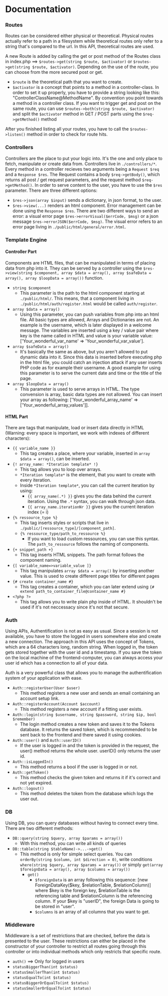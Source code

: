 # Documentation
### Routes
Routes can be considered either physical or theoretical. Physical routes actually refer to a path in a filesystem while theoretical routes only refer to a string that's compared to the url. In this API, theoretical routes are used.

A new Route is added by calling the get or post method of the Routes class in index.php ==> `$routes->get(string $route, $activator)` or `$routes->get(string $route, $activator)`. Depending on the use of the route, you can choose from the more secured post or get.
- `$route` is the theoretical path that you want to create.
- `$activator` is a concept that points to a method in a controller-class. In order to set it up properly, you have to provide a string looking like this: "ControllerClassName@MethodName". By convention you point towards a method in a controller class.
If you want to trigger get and post on the same route, you can use `$routes->both(string $route, $activator)` and split the `$activator` method in GET / POST parts using the `$req->getMethod()` method

After you finished listing all your routes, you have to call the `$routes->listen()` method in order to check for route hits.

### Controllers
Controllers are the place to put your logic into. It's the one and only place to fetch, manipulate or create data from. Controllers live in `./controllers/*`.
Every method in a controller recieves two arguments being a `Request $req` and a `Response $res`. The Request contains a body `$req->getBody()`, which returns all post / get request parameters, and the request method `$req->getMethod()`. In order to serve content to the user, you have to use the `$res` parameter. There are three different options:
- `$res->json(array $input)` sends a dictionary, in json format, to the user.
- `$res->view(...)` renders an html component.
Error management can be done using the `Response $res`. There are two different ways to send an error: a visual error page `$res->errorVisual($errCode, $msg)` or a json message `$res->errorJSON($errCode, $msg)`. The visual error refers to an error page living in `./public/html/general/error.html`.

### Template Engine
#### Controller Part
Components are HTML files, that can be manipulated in terms of placing data from php into it. They can be served by a controller using the `$res->view(string $component, array $data = array(), array $safeData = array(), array $loopData = array())` function.
- `string $component`
    - This parameter is the path to the html component starting at `./public/html/`. This means, that a component living in `./public/html/auth/register.html` would be called `auth/register`.
- `array $data = array()`
    - Using this parameter, you can push variables from php into an html file. All basic types are allowed, Arrays and Dictionaries are not. An example is the username, which is later displayed in a welcome message. The variables are inserted using a key / value pair where key is the name called in HTML and value is your variable value: ['Your_wonderful_var_name' => 'Your_wonderful_var_value'].
- `array $safeData = array()`
    - It's basically the same as above, but you aren't allowed to put dynamic data into it. Since this data is inserted before executing php in the html file, you could catch an injection attack if any user inserts PHP code as for example their username. A good example for using this parameter is to serve the current date and time or the title of the page.
- `array $loopData = array()`
    - This parameter is used to serve arrays in HTML. The type convension is array, basic data types are not allowed. You can insert your array as following: ['Your_wonderful_array_name' => ['Your_wonderful_array_values']].

#### HTML Part
There are tags that manipulate, load or insert data directly in HTML (Warning: every space is important, we work with indexes of different characters):
- `{{ variable_name }}`
    - This tag creates a place, where your variable, inserted in `array $data = array()`, can be inserted.
- `{! array_name: *Iteration template* !}`
    - This tag allows you to loop over arrays.
    - `*Iteration template*` is the element, that you want to create with every iteration.
    - Inside `*Iteration template*`, you can call the current iteration by using:
        - `{{ array_name(.*) }}` gives you the data behind the current iteration. Using the `.*` syntax, you can walk through json data.
        - `{{ array_name.iterationNr }}` gives you the current iteration index (= i)
- `{% ressource_type %}`
    - This tag inserts styles or scripts that live in `./public/[ressource_type]/[component_path]`.
    - `{% ressource_type/path_to_ressource %}`
        - If you want to load custom ressources, you can use this syntax. The `path_to_ressource` follows the naming of components.
- `{+ snippet_path +}`
    - This tag inserts HTML snippets. The path format follows the component naming.
- `{[ variable_name=>variable_value ]}`
    - This tag manipulates `array $data = array()` by inserting another value. This is used to create different page titles for different pages
- `{# create container_name #}`
    - This tag creates a container, which you can later extend using `{# extend path_to_container_file@container_name #}`
- `<?php ?>`
    - This tag allows you to write plain php inside of HTML. It shouldn't be used if it's not neccessacy since it's not that secure.

### Auth
Using APIs, Authentification is not as easy as usual. Since a session is not available, you have to store the logged in users somewhere else and create a new connection. The approach in this API uses the concept of Tokens, which are a 64 characters long, random string. When logged in, the token gets stored together with the user id and a timestamp. If you save the token on the local machine of the frontend-computer, you can always access your user id which has a connection to all of your data.

Auth is a very powerful class that allows you to manage the authentification system of your application with ease.
- `Auth::registerUser(User $user)`
    - This method registers a new user and sends an email containing an account setup link.
- `Auth::registerAccount(Account $account)`
    - This method registers a new account if a fitting user exists.
- `Auth::login(string $username, string $password, string $ip, bool $remember)`
    - The login method creates a new token and saves it to the Tokens database. It returns the saved token, which is recommended to be sent back to the frontend and there saved it using cookies.
- `Auth::user()` and `Auth::userID()`
    - If the user is logged in and the token is provided in the request, the user() method returns the whole user. userID() only returns the user id.
- `Auth::isLoggedIn()`
    - This method returns a bool if the user is logged in or not.
- `Auth::getToken()`
    - This method checks the given token and returns it if it's correct and not yet expired.
- `Auth::logout()`
    - This method deletes the token from the database which logs the user out.

### DB
Using DB, you can query databases without having to connect every time. There are two different methods:
- `DB::query(string $query, array $params = array())`
    - With this method, you can write all kinds of queries
- `DB::table(string $tableName)->...->get()`
    - This method is only for simple select queries. You can `orderBy(string $column, int $direction = 0)`, write conditions `where(string $query, array $params = array())` or simply `get(array $foreignData = array(), array $columns = array())`
        - `get()`
            - `$foreignData` is an array following this sequence: [new ForeignDataKey($key, $relationTable, $relationColumn)] where $key is the foreign key, $relationTable is the referencing table and $relationColumn is the referencing column. If your $key is "userID", the foreign Data is going to be stored in "user".
            - `$columns` is an array of all columns that you want to get.

### Middleware
Middleware is a set of restrictions that are checked, before the data is presented to the user. These restrictions can either be placed in the constructor of your controller to restrict all routes going through this controller or into individual methods which only restricts that specific route.
- `auth()` ==> Only for logged in users
- `statusBiggerThan(int $status)`
- `statusSmallerThan(int $status)`
- `statusEqualTo(int $status)`
- `statusBiggerOrEqualTo(int $status)`
- `statusSmallerOrEqualTo(int $status)`